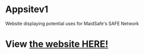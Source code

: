 # Appsitev1
Website displaying potential uses for MaidSafe's SAFE Network

# View <a href="http://wkgallo3.github.io/Appsitev1">the website HERE!</a>
